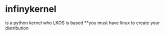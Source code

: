 # infinykernel
is a python kernel who LKOS is based
**you must have linux to create your distribution
